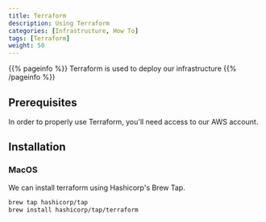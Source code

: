 ```yaml
---
title: Terraform
description: Using Terraform 
categories: [Infrastructure, How To]
tags: [Terraform]
weight: 50
---
```


{{% pageinfo %}}
Terraform is used to deploy our infrastructure
{{% /pageinfo %}}

## Prerequisites

In order to properly use Terraform, you'll need access to our AWS account.

## Installation

### MacOS

We can install terraform using Hashicorp's Brew Tap.

```bash
brew tap hashicorp/tap
brew install hashicorp/tap/terraform
```
